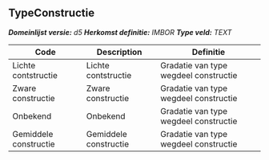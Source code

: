 ﻿## TypeConstructie

*__Domeinlijst versie:__ d5*
*__Herkomst definitie:__ IMBOR*
*__Type veld:__ TEXT*

|__Code__ |__Description__ |__Definitie__	|
|	---	|	---	|   ---	| 
| Lichte contstructie | Lichte contstructie | Gradatie van type wegdeel constructie |
| Zware constructie | Zware constructie | Gradatie van type wegdeel constructie |
| Onbekend | Onbekend | Gradatie van type wegdeel constructie |
| Gemiddele constructie | Gemiddele constructie | Gradatie van type wegdeel constructie |
